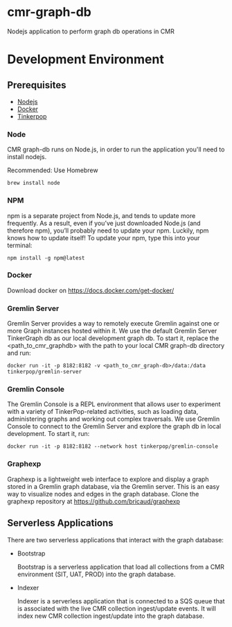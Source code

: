 # cmr-graph-db

Nodejs application to perform graph db operations in CMR

# Development Environment

## Prerequisites
* [Nodejs](https://nodejs.org/en/)
* [Docker](https://docs.docker.com/install/)
* [Tinkerpop](https://tinkerpop.apache.org/)

### Node
CMR graph-db runs on Node.js, in order to run the application you'll need to install nodejs.

Recommended: Use Homebrew

```
brew install node
```

### NPM
npm is a separate project from Node.js, and tends to update more frequently. As a result, even if you’ve just downloaded Node.js (and therefore npm), you’ll probably need to update your npm. Luckily, npm knows how to update itself! To update your npm, type this into your terminal:

```
npm install -g npm@latest
```

### Docker
Download docker on https://docs.docker.com/get-docker/

### Gremlin Server
Gremlin Server provides a way to remotely execute Gremlin against one or more Graph instances hosted within it. We use the default Gremlin Server TinkerGraph db as our local development graph db. To start it, replace the <path_to_cmr_graphdb> with the path to your local CMR graph-db directory and run:

```
docker run -it -p 8182:8182 -v <path_to_cmr_graph-db>/data:/data tinkerpop/gremlin-server
```

### Gremlin Console
The Gremlin Console is a REPL environment that allows user to experiment with a variety of TinkerPop-related activities, such as loading data, administering graphs and working out complex traversals. We use Gremlin Console to connect to the Gremlin Server and explore the graph db in local development. To start it, run:

```
docker run -it -p 8182:8182 --network host tinkerpop/gremlin-console
```

### Graphexp
Graphexp is a lightweight web interface to explore and display a graph stored in a Gremlin graph database, via the Gremlin server. This is an easy way to visualize nodes and edges in the graph database.
Clone the graphexp repository at https://github.com/bricaud/graphexp

## Serverless Applications
There are two serverless applications that interact with the graph database:

* Bootstrap

  Bootstrap is a serverless application that load all collections from a CMR environment (SIT, UAT, PROD) into the graph database.

* Indexer

  Indexer is a serverless application that is connected to a SQS queue that is associated with the live CMR collection ingest/update events. It will index new CMR collection ingest/update into the graph database.
